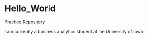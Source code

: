 # Hello_World
Practice Repository

I am currently a business analytics student at the University of Iowa
